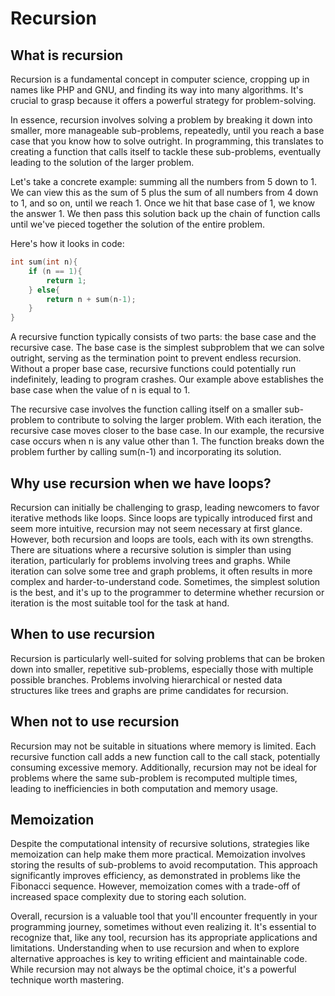 # Recursion

## What is recursion

Recursion is a fundamental concept in computer science, cropping up in names like PHP and GNU, and finding its way into many algorithms. It's crucial to grasp because it offers a powerful strategy for problem-solving.

In essence, recursion involves solving a problem by breaking it down into smaller, more manageable sub-problems, repeatedly, until you reach a base case that you know how to solve outright. In programming, this translates to creating a function that calls itself to tackle these sub-problems, eventually leading to the solution of the larger problem.

Let's take a concrete example: summing all the numbers from 5 down to 1. We can view this as the sum of 5 plus the sum of all numbers from 4 down to 1, and so on, until we reach 1. Once we hit that base case of 1, we know the answer 1.  We then pass this solution back up the chain of function calls until we've pieced together the solution of the entire problem.

Here's how it looks in code:

```c
int sum(int n){
    if (n == 1){
        return 1;
    } else{
        return n + sum(n-1);
    }
}
```

A recursive function typically consists of two parts: the base case and the recursive case. The base case is the simplest subproblem that we can solve outright, serving as the termination point to prevent endless recursion. Without a proper base case, recursive functions could potentially run indefinitely, leading to program crashes. Our example above establishes the base case when the value of n is equal to 1.

The recursive case involves the function calling itself on a smaller sub-problem to contribute to solving the larger problem. With each iteration, the recursive case moves closer to the base case. In our example, the recursive case occurs when n is any value other than 1. The function breaks down the problem further by calling sum(n-1) and incorporating its solution.

## Why use recursion when we have loops?
Recursion can initially be challenging to grasp, leading newcomers to favor iterative methods like loops. Since loops are typically introduced first and seem more intuitive, recursion may not seem necessary at first glance. However, both recursion and loops are tools, each with its own strengths. There are situations where a recursive solution is simpler than using iteration, particularly for problems involving trees and graphs. While iteration can solve some tree and graph problems, it often results in more complex and harder-to-understand code. Sometimes, the simplest solution is the best, and it's up to the programmer to determine whether recursion or iteration is the most suitable tool for the task at hand.

## When to use recursion
Recursion is particularly well-suited for solving problems that can be broken down into smaller, repetitive sub-problems, especially those with multiple possible branches. Problems involving hierarchical or nested data structures like trees and graphs are prime candidates for recursion.

## When not to use recursion
Recursion may not be suitable in situations where memory is limited. Each recursive function call adds a new function call to the call stack, potentially consuming excessive memory. Additionally, recursion may not be ideal for problems where the same sub-problem is recomputed multiple times, leading to inefficiencies in both computation and memory usage.

## Memoization
Despite the computational intensity of recursive solutions, strategies like memoization can help make them more practical. Memoization involves storing the results of sub-problems to avoid recomputation. This approach significantly improves efficiency, as demonstrated in problems like the Fibonacci sequence. However, memoization comes with a trade-off of increased space complexity due to storing each solution.

Overall, recursion is a valuable tool that you'll encounter frequently in your programming journey, sometimes without even realizing it. It's essential to recognize that, like any tool, recursion has its appropriate applications and limitations. Understanding when to use recursion and when to explore alternative approaches is key to writing efficient and maintainable code. While recursion may not always be the optimal choice, it's a powerful technique worth mastering.







